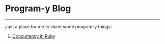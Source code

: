 # Program-y Blog
---
Just a place for me to share some program-y things:
1. [Concurrency in Ruby](https://github.com/solidiquis/blog/tree/master/01_ruby_concurrency)

